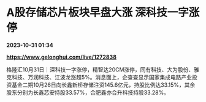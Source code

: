 # A股存储芯片板块早盘大涨 深科技一字涨停

**2023-10-31 01:34**

**https://www.gelonghui.com/live/1272838**

格隆汇10月31日｜深科技一字涨停，精智达20CM涨停，同有科技、大为股份、雅克科技、万润科技、江波龙涨超5%。消息面上，企查查显示国家集成电路产业投资基金二期10月26日向长鑫新桥存储注资145.6亿元，持股比例达33.15%，其余股东分别为长鑫芯安持股33.57%，合肥鑫亦合升科技持股33.28%。